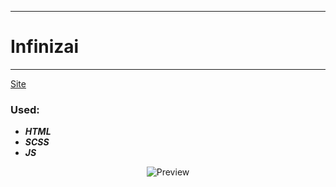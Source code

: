 ____
# Infinizai
____
[Site](https://devf1s.github.io/infinizai/)

### Used:
* ***HTML***
* ***SCSS***
* ***JS***

<p align="center">
  <img src="https://lh3.googleusercontent.com/pw/AM-JKLV-ag23y9Mgco6zuvaIsA2q2bbhK8qKAr1kxdFMv2RmkO4NxBm8TVS8-MFDM0G6E6cYPMeLer0fCxEQ62hhLwwyC9TWimcLKQF23OEHgzVoQSVGPE5LjMcSjQllpJUo4mUU0uWa7qf6DftUn90VDfFr=w184-h929-no?authuser=0" title="Preview">
</p>
